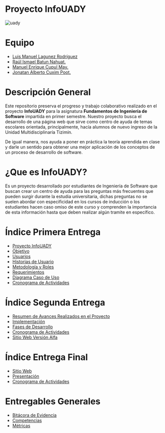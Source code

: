 # Proyecto InfoUADY

![uady](Documentación/Archivos/uady.jpg)


# Equipo

* [Luis Manuel Lagunez Rodríguez](https://github.com/LuisLagunez)
* [Raúl Ismael Batun Nahuat.](https://github.com/RaulNahuat)
* [Manuel Enrique Cupul May.](https://github.com/ManuelC13)
* [Jonatan Alberto Cuxim Poot.](https://github.com/jonatancuxim)

# Descripción General

Este repositorio preserva el progreso y trabajo colaborativo realizado en el proyecto **InfoUADY** para la asignatura **Fundamentos de Ingeniería de Software** impartida en primer semestre. Nuestro proyecto busca el desarrollo de una página web que sirve como centro de ayuda de temas escolares orientada, principalmente, hacía alumnos de nuevo ingreso de la Unidad Multidisciplinaría Tizimín.

De igual manera, nos ayuda a poner en práctica la teoría aprendida en clase y darle un sentido para obtener una mejor aplicación de los conceptos de un proceso de desarrollo de software.

# ¿Que es InfoUADY?

Es un proyecto desarrollado por estudiantes de Ingeniería de Software que buscan crear un centro de ayuda para las preguntas más frecuentes que pueden surgir durante la estudia universitaria, dichas preguntas no se suelen abordar con especificidad en los cursos de inducción o los estudiantes hacen caso omiso de este curso y comprenden la importancia de esta información hasta que deben realizar algún tramite en específico.

# Índice Primera Entrega
* [Proyecto InfoUADY](Documentación/1ra_Entrega/Proyecto_InfoUADY.pdf)
* [Objetivo](Documentación/1ra_Entrega/Objetivo.md)
* [Usuarios](Documentación/1ra_Entrega/Usuarios.md)
* [Historias de Usuario](Documentación/1ra_Entrega/Historias_de_Usuario.md)
* [Metodología y Roles](Documentación/1ra_Entrega/Metodologia_y_Roles.md)
* [Requerimientos](Documentación/1ra_Entrega/Requerimientos.md)
* [Diagrama Caso de Uso](Documentación/1ra_Entrega/Diagrama_Caso_de_Uso.PNG)
* [Cronograma de Actividades](Documentación/1ra_Entrega/Cronograma_Actividades.PNG)


# Índice Segunda Entrega
* [Resumen de Avances Realizados en el Proyecto](Documentación/2da_Entrega/Resumen%20de%20avances%20realizados%20en%20el%20proyecto.md)
* [Implementación](Documentación/2da_Entrega/Implementación.md)
* [Fases de Desarrollo](Documentación/2da_Entrega/Fases%20de%20desarrollo.md)
* [Cronograma de Actividades](Documentación/2da_Entrega/Cronograma%20de%20actividades%20Segunda%20entrega.jpg)
* [Sitio Web Versión Alfa](https://infouadyalfa.netlify.app/)

# Índice Entrega Final
* [Sitio Web](https://infouadyfis.netlify.app/index.html)
* [Presentación](Documentación/Entrega_Final/Presentación_InfoUADY.pdf)
* [Cronograma de Actividades](Documentación/2da_Entrega/Cronograma%20de%20actividades%20Segunda%20entrega.jpg)


# Entregables Generales
* [Bitácora de Evidencia](Documentación/Bitácora.md)
* [Competencias](Documentación/Competencias.md)
* [Métricas](Documentación/Métricas.pdf)
